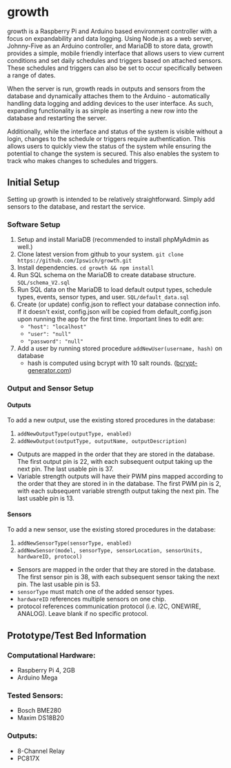 # growth
growth is a Raspberry Pi and Arduino based environment controller with a focus on expandability and data logging. Using Node.js as a web server, Johnny-Five as an Arduino controller, and MariaDB to store data, growth provides a simple, mobile friendly interface that allows users to view current conditions and set daily schedules and triggers based on attached sensors. These schedules and triggers can also be set to occur specifically between a range of dates.

When the server is run, growth reads in outputs and sensors from the database and dynamically attaches them to the Arduino - automatically handling data logging and adding devices to the user interface. As such, expanding functionality is as simple as inserting a new row into the database and restarting the server.

Additionally, while the interface and status of the system is visible without a login, changes to the schedule or triggers require authentication. This allows users to quickly view the status of the system while ensuring the potential to change the system is secured. This also enables the system to track who makes changes to schedules and triggers.

## Initial Setup
Setting up growth is intended to be relatively straightforward. Simply add sensors to the database, and restart the service.

### Software Setup
1. Setup and install MariaDB (recommended to install phpMyAdmin as well.)
2. Clone latest version from github to your system. `git clone https://github.com/Ipswich/growth.git`
3. Install dependencies. `cd growth && npm install`
4. Run SQL schema on the MariaDB to create database structure. `SQL/schema_V2.sql`
5. Run SQL data on the MariaDB to load default output types, schedule types, events, sensor types, and user. `SQL/default_data.sql`
6. Create (or update) config.json to reflect your database connection info. If it doesn't exist, config.json will be copied from default_config.json upon running the app for the first time. Important lines to edit are:
      * `"host": "localhost"`
      * `"user": "null"`
      * `"password": "null"`
7. Add a user by running stored procedure `addNewUser(username, hash)` on database
    * hash is computed using bcrypt with 10 salt rounds. ([bcrypt-generator.com](bcrypt-generator.com))

### Output and Sensor Setup
#### Outputs
To add a new output, use the existing stored procedures in the database: 
1. `addNewOutputType(outputType, enabled)`
2. `addNewOutput(outputType, outputName, outputDescription)`
* Outputs are mapped in the order that they are stored in the database. The first output pin is 22, with each subsequent output taking up the next pin. The last usable pin is 37.
* Variable strength outputs will have their PWM pins mapped according to the order that they are stored in in the database. The first PWM pin is 2, with each subsequent variable strength output taking the next pin. The last usable pin is 13.


#### Sensors
To add a new sensor, use the existing stored procedures in the database: 
1. `addNewSensorType(sensorType, enabled)`
2. `addNewSensor(model, sensorType, sensorLocation, sensorUnits, hardwareID, protocol)`
* Sensors are mapped in the order that they are stored in the database. The first sensor pin is 38, with each subsequent sensor taking the next pin. The last usable pin is 53.
* `sensorType` must match one of the added sensor types.
* `hardwareID` references multiple sensors on one chip.
* protocol references communication protocol (i.e. I2C, ONEWIRE, ANALOG). Leave blank if no specific protocol.



## Prototype/Test Bed Information
### Computational Hardware:
* Raspberry Pi 4, 2GB
* Arduino Mega

### Tested Sensors:
* Bosch BME280
* Maxim DS18B20

### Outputs:
* 8-Channel Relay
* PC817X
